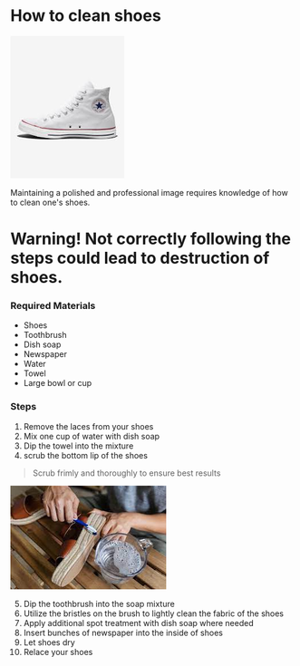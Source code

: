 # How to clean shoes

![shoe](shoe.jpeg)

Maintaining a polished and professional image requires knowledge of how to clean one's shoes.

# Warning! Not correctly following the steps could lead to destruction of shoes.
### Required Materials

- Shoes
- Toothbrush
- Dish soap
- Newspaper
- Water
- Towel
- Large bowl or cup

### Steps
1. Remove the laces from your shoes
2. Mix one cup of water with dish soap
3. Dip the towel into the mixture 
4. scrub the bottom lip of the shoes

> Scrub frimly and thoroughly to ensure best results

![clean](clean.jpeg)

5. Dip the toothbrush into the soap mixture
6. Utilize the bristles on the brush to lightly clean the fabric of the shoes
7. Apply additional spot treatment with dish soap where needed
8. Insert bunches of newspaper into the inside of shoes
9. Let shoes dry
10. Relace your shoes
